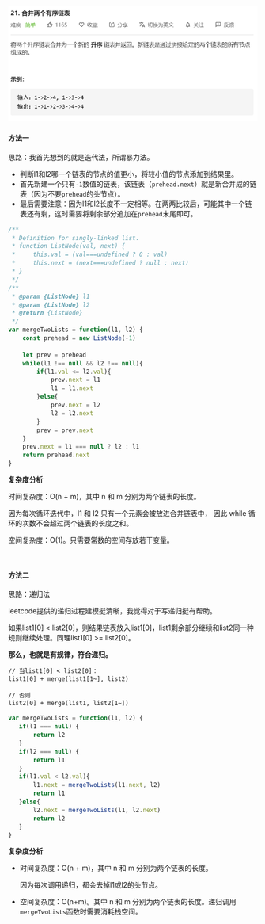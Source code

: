 ![](../images/lc21.png)

#### 方法一

思路：我首先想到的就是迭代法，所谓暴力法。

- 判断l1和l2哪一个链表的节点的值更小，将较小值的节点添加到结果里。
- 首先新建一个只有`-1`数值的链表，该链表（`prehead.next`）就是新合并成的链表（因为不要`prehead`的头节点）。
- 最后需要注意：因为l1和l2长度不一定相等。在两两比较后，可能其中一个链表还有剩，这时需要将剩余部分追加在`prehead`末尾即可。

```javascript
/**
 * Definition for singly-linked list.
 * function ListNode(val, next) {
 *     this.val = (val===undefined ? 0 : val)
 *     this.next = (next===undefined ? null : next)
 * }
 */
/**
 * @param {ListNode} l1
 * @param {ListNode} l2
 * @return {ListNode}
 */
var mergeTwoLists = function(l1, l2) {
    const prehead = new ListNode(-1)

    let prev = prehead
    while(l1 !== null && l2 !== null){
        if(l1.val <= l2.val){
            prev.next = l1
            l1 = l1.next
        }else{
            prev.next = l2
            l2 = l2.next
        }
        prev = prev.next
    }
    prev.next = l1 === null ? l2 : l1
    return prehead.next
}
```

**复杂度分析**

时间复杂度：O(n + m)，其中 n 和 m 分别为两个链表的长度。

因为每次循环迭代中，l1 和 l2 只有一个元素会被放进合并链表中， 因此 while 循环的次数不会超过两个链表的长度之和。

空间复杂度：O(1)。只需要常数的空间存放若干变量。

<br/>

#### 方法二

思路：递归法

leetcode提供的递归过程建模挺清晰，我觉得对于写递归挺有帮助。

如果list1[0] < list2[0]，则结果链表放入list1[0]，list1剩余部分继续和list2同一种规则继续处理。同理list1[0] >= list2[0]。

**那么，也就是有规律，符合递归。**

```
// 当list1[0] < list2[0]：
list1[0] + merge(list1[1~], list2)

// 否则
list2[0] + merge(list1, list2[1~])
```

```javascript
var mergeTwoLists = function(l1, l2) {
   if(l1 === null) {
       return l2
   }
   if(l2 === null) {
       return l1
   }
   if(l1.val < l2.val){
       l1.next = mergeTwoLists(l1.next, l2)
       return l1
   }else{
       l2.next = mergeTwoLists(l1, l2.next)
       return l2
   }
}
```

**复杂度分析**

- 时间复杂度：O(n + m)，其中 n 和 m 分别为两个链表的长度。

  因为每次调用递归，都会去掉l1或l2的头节点。

- 空间复杂度：O(n+m)。其中 n 和 m 分别为两个链表的长度。递归调用`mergeTwoLists`函数时需要消耗栈空间。